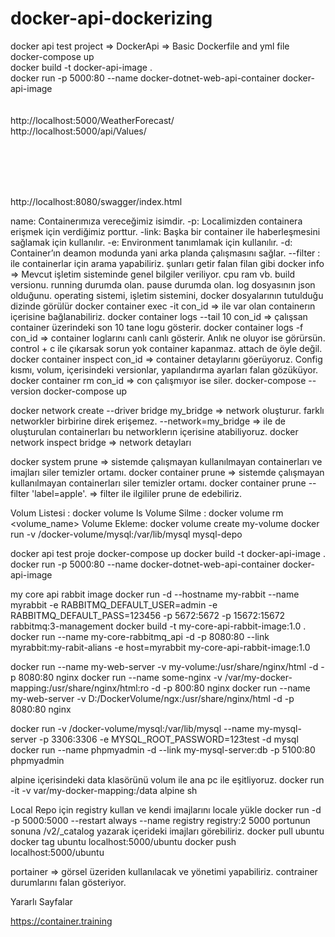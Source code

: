 # docker-api-dockerizing

docker api test project => DockerApi => Basic Dockerfile and yml file </br>
docker-compose up </br>
docker build -t docker-api-image . </br>
docker run -p 5000:80 --name docker-dotnet-web-api-container docker-api-image </br>
 </br> </br>
http://localhost:5000/WeatherForecast/</br>
http://localhost:5000/api/Values/</br>

</br></br></br></br>


http://localhost:8080/swagger/index.html



name: Containerımıza vereceğimiz isimdir.
-p: Localimizden containera erişmek için verdiğimiz porttur.
-link: Başka bir container ile haberleşmesini sağlamak için kullanılır.
-e: Environment tanımlamak için kullanılır.
-d: Container’ın deamon modunda yani arka planda çalışmasını sağlar.
--filter : ile containerlar için arama yapabiliriz. şunları getir falan filan gibi
docker info => Mevcut işletim sisteminde genel bilgiler veriliyor. cpu ram vb. build versionu. running durumda olan. pause durumda olan. log dosyasının json olduğunu. operating sistemi, işletim sistemini, docker dosyalarının tutulduğu dizinde görülür
docker container exec -it con_id => ile var olan containerın içerisine bağlanabiliriz.
docker container logs --tail 10 con_id => çalışsan container üzerindeki son 10 tane logu gösterir.
docker container logs -f con_id => container loglarını canlı canlı gösterir. Anlık ne oluyor ise görürsün. control + c ile çıkarsak sorun yok container kapanmaz. attach de öyle değil.
docker container inspect con_id => container detaylarını göerüyoruz. Config kısmı, volum, içerisindeki versionlar, yapılandırma ayarları falan gözüküyor.
docker container rm con_id => con çalışmıyor ise siler.
docker-compose --version
docker-compose up


docker network create --driver bridge my_bridge => network oluşturur. farklı networkler birbirine direk erişemez.
--network=my_bridge => ile de oluşturulan containerları bu networklerın içerisine atabiliyoruz.
docker network inspect bridge => network detayları

docker system prune => sistemde çalışmayan kullanılmayan containerları ve imajları siler temizler ortamı.
docker container prune => sistemde çalışmayan kullanılmayan containerları siler temizler ortamı.
docker container prune --filter 'label=apple'. => filter ile ilgililer prune de edebiliriz.


Volum Listesi : docker volume ls
Volume Silme : docker volume rm <volume_name>
Volume Ekleme: docker volume create my-volume
docker run -v /docker-volume/mysql:/var/lib/mysql mysql-depo

docker api test proje
docker-compose up
docker build -t docker-api-image .
docker run -p 5000:80 --name docker-dotnet-web-api-container docker-api-image

my core api rabbit image
docker run -d --hostname my-rabbit --name myrabbit -e RABBITMQ_DEFAULT_USER=admin -e RABBITMQ_DEFAULT_PASS=123456 -p 5672:5672 -p 15672:15672 rabbitmq:3-management
docker build -t my-core-api-rabbit-image:1.0 .
docker run --name my-core-rabbitmq_api -d -p 8080:80 --link myrabbit:my-rabit-alians -e host=myrabbit my-core-api-rabbit-image:1.0

docker run --name my-web-server -v my-volume:/usr/share/nginx/html -d -p 8080:80 nginx
docker run --name some-nginx -v /var/my-docker-mapping:/usr/share/nginx/html:ro -d -p 800:80 nginx
docker run --name my-web-server -v D:/DockerVolume/ngx:/usr/share/nginx/html -d -p 8080:80 nginx

docker run -v /docker-volume/mysql:/var/lib/mysql --name my-mysql-server -p 3306:3306 -e MYSQL_ROOT_PASSWORD=123test -d mysql
docker run --name phpmyadmin -d --link my-mysql-server:db -p 5100:80 phpmyadmin

alpine içerisindeki data klasörünü volum ile ana pc ile eşitliyoruz.
docker run -it -v var/my-docker-mapping:/data alpine sh

Local Repo için registry kullan ve kendi imajlarını locale yükle
docker run -d -p 5000:5000 --restart always --name registry registry:2
5000 portunun sonuna /v2/_catalog yazarak içerideki imajları görebiliriz.
docker pull ubuntu
docker tag ubuntu localhost:5000/ubuntu
docker push localhost:5000/ubuntu

portainer => görsel üzeriden kullanılacak ve yönetimi yapabiliriz. contrainer durumlarını falan gösteriyor.

Yararlı Sayfalar

https://container.training
